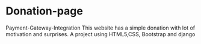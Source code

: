 # Donation-page
Payment-Gateway-Integration
This website has a simple donation with lot of motivation and surprises.
A project using HTML5,CSS, Bootstrap and django
